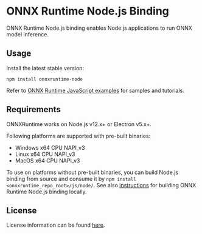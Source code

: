 # ONNX Runtime Node.js Binding

ONNX Runtime Node.js binding enables Node.js applications to run ONNX model inference.

## Usage

Install the latest stable version:

```
npm install onnxruntime-node
```

Refer to [ONNX Runtime JavaScript examples](https://github.com/microsoft/onnxruntime-inference-examples/tree/main/js) for samples and tutorials.

## Requirements

ONNXRuntime works on Node.js v12.x+ or Electron v5.x+.

Following platforms are supported with pre-built binaries:

- Windows x64 CPU NAPI_v3
- Linux x64 CPU NAPI_v3
- MacOS x64 CPU NAPI_v3

To use on platforms without pre-built binaries, you can build Node.js binding from source and consume it by `npm install <onnxruntime_repo_root>/js/node/`. See also [instructions](https://onnxruntime.ai/docs/build/) for building ONNX Runtime Node.js binding locally.

## License

License information can be found [here](https://github.com/microsoft/onnxruntime/blob/master/README.md#license).
